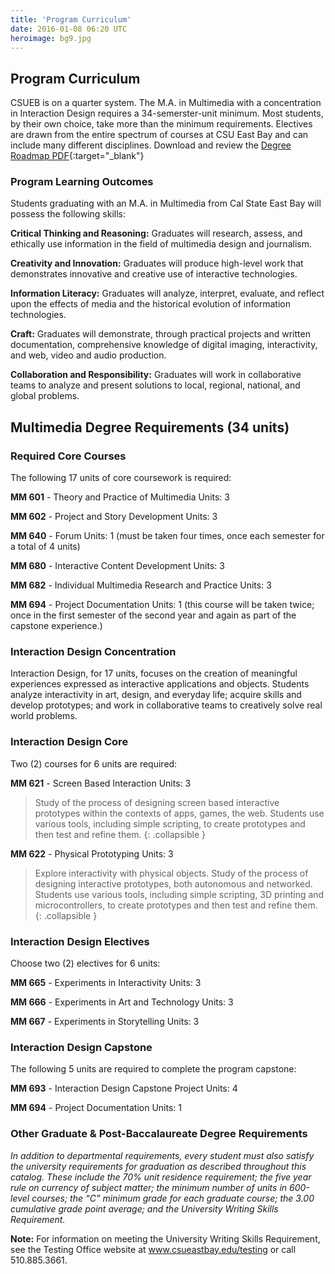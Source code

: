 ```yaml
---
title: 'Program Curriculum'
date: 2016-01-08 06:20 UTC
heroimage: bg9.jpg
---
```


Program Curriculum
------------------

CSUEB is on a quarter system. The M.A. in Multimedia with a concentration in Interaction Design requires a 34-semerster-unit minimum.  Most students, by their own choice, take more than the minimum requirements. Electives are drawn from the entire spectrum of courses at CSU East Bay and can include many different disciplines.
Download and review the [Degree Roadmap PDF](http://multimedia.csueastbay.edu/forms/RoadMap_MM_2018-19.pdf){:target="_blank"}


### Program Learning Outcomes
Students graduating with an M.A. in Multimedia from Cal State East Bay will possess the following skills:

__Critical Thinking and Reasoning:__ Graduates will research, assess, and ethically use information in the field of multimedia design and journalism.

__Creativity and Innovation:__  Graduates will produce high-level work that demonstrates innovative and creative use of interactive technologies.

__Information Literacy:__ Graduates will analyze, interpret, evaluate, and reflect upon the effects of media and the historical evolution of information technologies.

__Craft:__ Graduates will demonstrate, through practical projects and written documentation,  comprehensive knowledge of digital imaging, interactivity, and web, video and audio production.

__Collaboration and Responsibility:__ Graduates will work in collaborative teams to analyze and present solutions to local, regional, national, and global problems.


## Multimedia Degree Requirements (34 units)

### Required Core Courses

The following 17 units of core coursework is required:

__MM 601__ - Theory and Practice of Multimedia Units: 3

__MM 602__ - Project and Story Development Units: 3

__MM 640__ - Forum Units: 1 (must be taken four times, once each semester for a total of 4 units)

__MM 680__ - Interactive Content Development Units: 3

__MM 682__ - Individual Multimedia Research and Practice Units: 3

__MM 694__ - Project Documentation Units: 1 (this course will be taken twice; once in the first semester of the second year and again as part of the capstone experience.)

### Interaction Design Concentration

Interaction Design, for 17 units, focuses on the creation of meaningful experiences expressed as interactive applications and objects. Students analyze interactivity in art, design, and everyday life; acquire skills and develop prototypes; and work in collaborative teams to creatively solve real world problems.

### Interaction Design Core

Two (2) courses for 6 units are required:

__MM 621__ - Screen Based Interaction Units: 3

  > Study of the process of designing screen based interactive prototypes within the contexts of apps, games, the web. Students use various tools, including simple scripting, to create prototypes and then test and refine them.
  {: .collapsible }

__MM 622__ - Physical Prototyping Units: 3
  
  >Explore interactivity with physical objects. Study of the process of designing interactive prototypes, both autonomous and networked. Students use various tools, including simple scripting, 3D printing and microcontrollers, to create prototypes and then test and refine them.
  {: .collapsible }

### Interaction Design Electives
Choose two (2) electives for 6 units:

__MM 665__ - Experiments in Interactivity Units: 3

__MM 666__ - Experiments in Art and Technology Units: 3

__MM 667__ - Experiments in Storytelling Units: 3

### Interaction Design Capstone

The following 5 units are required to complete the program capstone:

__MM 693__ - Interaction Design Capstone Project Units: 4

__MM 694__ - Project Documentation Units: 1

### Other Graduate & Post-Baccalaureate Degree Requirements

_In addition to departmental requirements, every student must also satisfy the university requirements for graduation as described throughout this catalog. These include the 70% unit residence requirement; the five year rule on currency of subject matter; the minimum number of units in 600-level courses; the “C” minimum grade for each graduate course; the 3.00 cumulative grade point average; and the University Writing Skills Requirement._

__Note:__ For information on meeting the University Writing Skills Requirement, see the Testing Office website at www.csueastbay.edu/testing or call 510.885.3661.

